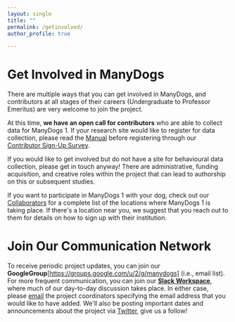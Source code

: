 ```yaml
---
layout: single
title: ""
permalink: /getinvolved/
author_profile: true

---
```


# Get Involved in ManyDogs

There are multiple ways that you can get involved in ManyDogs, and contributors at all stages of their careers (Undergraduate to Professor Emeritus) are very welcome to join the project.  

At this time, **we have an open call for contributors** who are able to collect data for ManyDogs 1. If your research site would like to register for data collection, please read the [Manual](https://docs.google.com/document/d/1iuYElQSssoOMVC3nu7BLrFZovoM0TIEqmGM1bUaYbpo/edit?usp=sharing)  before registering through our [Contributor Sign-Up Survey](https://bit.ly/2OQujZZ).

If you would like to get involved but do not have a site for behavioural data collection, please get in touch anyway! There are administrative, funding acquisition, and creative roles within the project that can lead to authorship on this or subsequent studies. 

If you want to participate in ManyDogs 1 with your dog, check out our [Collaborators](/collaborators) for a complete list of the locations where ManyDogs 1 is taking place. If there's a location near you, we suggest that you reach out to them for details on how to sign up with their institution.

# Join Our Communication Network

To receive periodic project updates, you can join our **GoogleGroup**[https://groups.google.com/u/2/g/manydogs] (i.e., email list). For more frequent communication, you can join our [**Slack Workspace**](https://manydogsproject.slack.com), where much of our day-to-day discussion takes place. In either case, please [email](mailto:manydogsproject@gmail.com) the project coordinators specifying the email address that you would like to have added. We'll also be posting important dates and announcements about the project via [Twitter](https://www.twitter.com/manydogsproject), give us a follow! 

